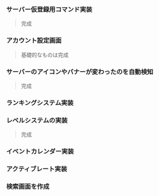 
### サーバー仮登録用コマンド実装
> 完成

### アカウント設定画面
> 基礎的なものは完成

### サーバーのアイコンやバナーが変わったのを自動検知
> 完成

### ランキングシステム実装

### レベルシステムの実装
> 完成

### イベントカレンダー実装


### アクティブレート実装


### 検索画面を作成

